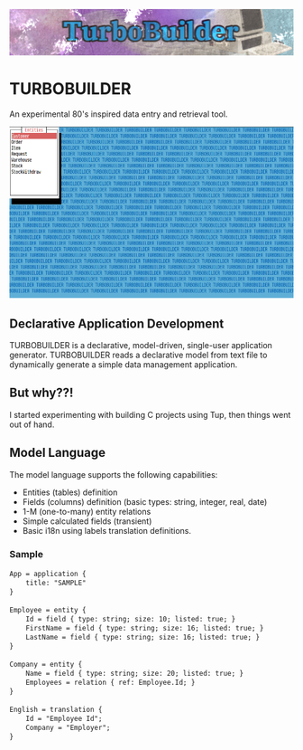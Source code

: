 ![TURBUBUILDER BANNER](/art/banner.png)

# TURBOBUILDER

An experimental 80's inspired data entry and retrieval tool.

![TURBUBUILDER GIF](/art/merchant.gif)

## Declarative Application Development

TURBOBUILDER is a declarative, model-driven, single-user application generator.
TURBOBUILDER reads a declarative model from text file to dynamically generate
a simple data management application.

## But why??!

I started experimenting with building C projects using Tup, then things went
out of hand.

## Model Language

The model language supports the following capabilities:

* Entities (tables) definition
* Fields (columns) definition (basic types: string, integer, real, date)
* 1-M (one-to-many) entity relations
* Simple calculated fields (transient)
* Basic i18n using labels translation definitions.

### Sample

```
App = application {
    title: "SAMPLE"
}

Employee = entity {
    Id = field { type: string; size: 10; listed: true; }
    FirstName = field { type: string; size: 16; listed: true; }
    LastName = field { type: string; size: 16; listed: true; }
}

Company = entity {
    Name = field { type: string; size: 20; listed: true; }
    Employees = relation { ref: Employee.Id; }
}

English = translation {
    Id = "Employee Id";
    Company = "Employer";
}

```
